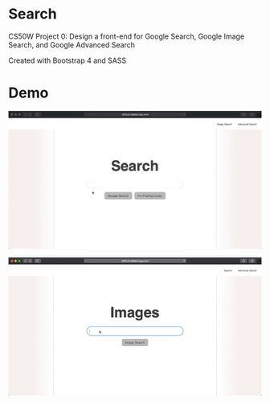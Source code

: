 # Search

CS50W Project 0: Design a front-end for Google Search, Google Image Search, and Google Advanced Search

Created with Bootstrap 4 and SASS

# Demo 

![Search Demo](demo/Search.gif)

![Search Image Demo](demo/Image.gif)
